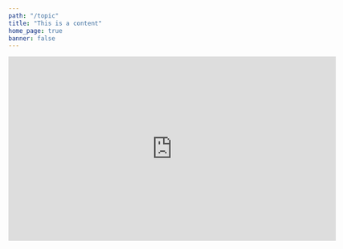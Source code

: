 ```yaml
---
path: "/topic"
title: "This is a content"
home_page: true
banner: false
---
```


<topic-hero title="Demand & Supply" subtitle="There are many variations of passages of Lorem Ipsum available, but the majority have suffered alteration in some form, by injected humour, or randomised words which.">

<iframe width="652" height="367" src="https://www.youtube.com/embed/Ya76Mz1juvU?rel=0" frameborder="0" allow="autoplay; encrypted-media" allowfullscreen></iframe>
</topic-hero>

<topic-content>
</topic-content>
